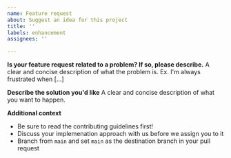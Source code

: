 ```yaml
---
name: Feature request
about: Suggest an idea for this project
title: ''
labels: enhancement
assignees: ''

---
```


**Is your feature request related to a problem? If so, please describe.**
A clear and concise description of what the problem is. Ex. I'm always frustrated when [...]

**Describe the solution you'd like**
A clear and concise description of what you want to happen.

**Additional context**
- Be sure to read the contributing guidelines first!
- Discuss your implemenation approach with us before we assign you to it
- Branch from `main` and set `main` as the destination branch in your pull request
